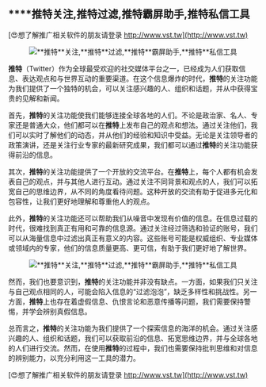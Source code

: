 ## ****推特**关注,**推特**过滤,**推特**霸屏助手,**推特**私信工具**

[😍想了解推广相关软件的朋友请登录 http://www.vst.tw](http://www.vst.tw)

 <center><img src="https://vst.tw/MP4/tuiguang/png/6.png" alt="**推特**关注,**推特**过滤,**推特**霸屏助手,**推特**私信工具"></center>

**推特**（Twitter）作为全球最受欢迎的社交媒体平台之一，已经成为人们获取信息、表达观点和与世界互动的重要渠道。在这个信息爆炸的时代，**推特**的关注功能为我们提供了一个独特的机会，可以关注感兴趣的人、组织和话题，并从中获得宝贵的见解和新闻。

首先，**推特**的关注功能使我们能够连接全球各地的人们。不论是政治家、名人、专家还是普通大众，他们都可以在**推特**上发布自己的观点和想法。通过关注他们，我们可以实时了解他们的动态，并从他们的经验和知识中受益。无论是关注领导者的政策演讲，还是关注行业专家的最新研究成果，我们都可以通过**推特**的关注功能获得前沿的信息。

其次，**推特**的关注功能提供了一个开放的交流平台。在**推特**上，每个人都有机会发表自己的观点，并与其他人进行互动。通过关注不同背景和观点的人，我们可以拓宽自己的思维边界，从不同的角度看待问题。这种开放的交流有助于促进多元化和包容性，让我们更好地理解和尊重他人的观点。

此外，**推特**的关注功能还可以帮助我们从噪音中发现有价值的信息。在信息过载的时代，很难找到真正有用和可靠的信息源。通过关注经过筛选和验证的账号，我们可以从海量信息中过滤出真正有意义的内容。这些账号可能是权威组织、专业媒体或领域内的专家，他们的信息质量更高、更可信，有助于我们更好地了解世界。

 <center><img src="https://vst.tw/MP4/tuiguang/png/0.png" alt="**推特**关注,**推特**过滤,**推特**霸屏助手,**推特**私信工具"></center>

然而，我们也要意识到，**推特**的关注功能并非没有缺点。一方面，如果我们只关注与自己观点相同的人，可能会陷入信息的“过滤泡泡”，缺乏多样性和挑战性。另一方面，**推特**上也存在着虚假信息、仇恨言论和恶意传播等问题，我们需要保持警惕，并学会辨别真假信息。

总而言之，**推特**的关注功能为我们提供了一个探索信息的海洋的机会。通过关注感兴趣的人、组织和话题，我们可以获取前沿的信息、拓宽思维边界，并与全球各地的人们进行交流。然而，在使用**推特**的过程中，我们也需要保持批判思维和对信息的辨别能力，以充分利用这一工具的潜力。

[😍想了解推广相关软件的朋友请登录 http://www.vst.tw](http://www.vst.tw)



